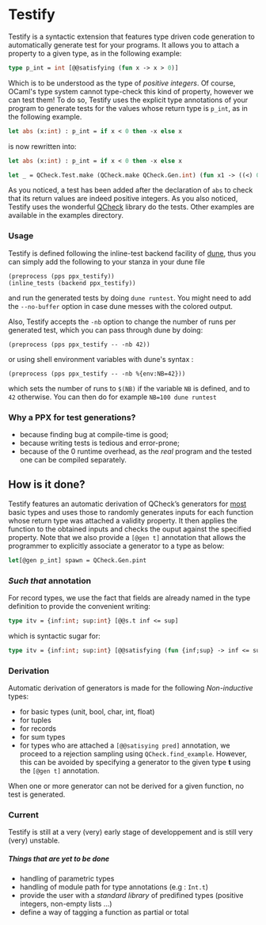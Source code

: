# Testify
Testify is a syntactic extension that features type driven code
generation to automatically generate test for your programs. It allows
you to attach a property to a given type, as in the following example:

```OCaml
type p_int = int [@@satisfying (fun x -> x > 0)]
```

Which is to be understood as the type of *positive integers*. Of
course, OCaml's type system cannot type-check this kind of property,
however we can test them!  To do so, Testify uses the explicit type
annotations of your program to generate tests for the values whose
return type is ```p_int```, as in the following example.

```OCaml
let abs (x:int) : p_int = if x < 0 then -x else x
```
is now rewritten into:

```OCaml
let abs (x:int) : p_int = if x < 0 then -x else x

let _ = QCheck.Test.make (QCheck.make QCheck.Gen.int) (fun x1 -> ((<) 0) (abs x1))
```

As you noticed, a test has been added after the declaration of
```abs``` to check that its return values are indeed positive
integers. As you also noticed, Testify uses the wonderful
[QCheck](https://github.com/c-cube/qcheck) library do the tests. Other
examples are available in the examples directory.

### Usage
Testify is defined following the inline-test backend facility of
[dune](https://dune.readthedocs.io/en/stable/tests.html#defining-your-own-inline-test-backend),
thus you can simply add the following to your stanza in your dune file

```
(preprocess (pps ppx_testify))
(inline_tests (backend ppx_testify))
```

and run the generated tests by doing `dune runtest`.  You might need
to add the `--no-buffer` option in case dune messes with the colored
output.

Also, Testify accepts the `-nb` option to change the number of runs per generated test, which you can pass through dune by doing:

```
(preprocess (pps ppx_testify -- -nb 42))
```

or using shell environment variables with dune's syntax :

```
(preprocess (pps ppx_testify -- -nb %{env:NB=42}))
```

which sets the number of runs to `$(NB)` if the variable `NB` is defined, and to `42` otherwise.
You can then do for example `NB=100 dune runtest`

### Why a PPX for test generations?
- because finding bug at compile-time is good; 
- because writing tests is tedious and error-prone;
- because of the 0 runtime overhead, as the *real* program and the tested one can be compiled separately.

## How is it done?
Testify features an automatic derivation of QCheck’s generators for
[most](#derivation) basic types and uses those to randomly generates
inputs for each function whose return type was attached a validity property.
It then applies the function to the obtained inputs and checks the
ouput against the specified property. Note that we also provide a
```[@gen t]``` annotation that allows the programmer to explicitly
associate a generator to a type as below:

```OCaml
let[@gen p_int] spawn = QCheck.Gen.pint
```

### *Such that* annotation
For record types, we use the fact that fields are already named in the
type definition to provide the convenient writing:

```OCaml
type itv = {inf:int; sup:int} [@@s.t inf <= sup]
```
which is syntactic sugar for:

```OCaml
type itv = {inf:int; sup:int} [@@satisfying (fun {inf;sup} -> inf <= sup)]
```

### Derivation
Automatic derivation of generators is made for the following *Non-inductive* types:
- for basic types (unit, bool, char, int, float)
- for tuples
- for records
- for sum types
- for types who are attached a ```[@@satisying pred]``` annotation, we
  proceed to a rejection sampling using
  ```QCheck.find_example```. However, this can be avoided by
  specifying a generator to the given type **t** using the ```[@gen
  t]``` annotation.

When one or more generator can not be derived for a given function, no
test is generated.

### Current
Testify is still at a very (very) early stage of developpement and is
still very (very) unstable.

##### Things that are yet to be done
- handling of parametric types
- handling of module path for type annotations (e.g : `Int.t`)
- provide the user with a *standard library* of predifined types (positive integers, non-empty lists ...)
- define a way of tagging a function as partial or total
